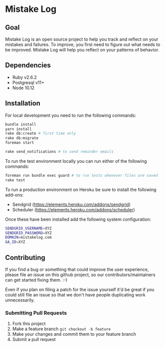 # Mistake Log

## Goal

Mistake Log is an open source project to help you track and reflect on your mistakes and failures.
To improve, you first need to figure out what needs to be improved.
Mistake Log will help you reflect on your patterns of behavior.

## Dependencies

* Ruby v2.6.2
* Postgresql v11+
* Node 10.12

## Installation

For local development you need to run the following commands:

```bash
bundle install
yarn install
rake db:create # first time only
rake db:migrate
foreman start

rake send_notifications # to send reminder emails
```

To run the test environment locally you can run either of the following commands:

```bash
foreman run bundle exec guard # to run tests whenever files are saved
rake test
```

To run a production environment on Heroku be sure to install the following add-ons:

* Sendgrid (https://elements.heroku.com/addons/sendgrid)
* Scheduler (https://elements.heroku.com/addons/scheduler)

Once these have been installed add the following system configuration:

```bash
SENDGRID_USERNAME=XYZ
SENDGRID_PASSWORD=XYZ
DOMAIN=mistakelog.com
GA_ID=XYZ
```

## Contributing

If you find a bug or something that could improve the user experience, please file an issue on this github project,
so our contributors/maintainers can get started fixing them. :-)

Even if you plan on filing a patch for the issue yourself it'd be great if you could still file an issue so that we
don't have people duplicating work unnecessarily.

### Submitting Pull Requests

1. Fork this project
2. Make a feature branch `git checkout -b feature`
3. Make your changes and commit them to your feature branch
4. Submit a pull request

